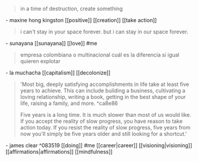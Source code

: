 >in a time of destruction, create something

\- maxine hong kingston
[[positive]]   [[creation]]   [[take action]]

>i can't stay in your space forever. but i can stay in our space forever.

\- sunayana
[[sunayana]]   [[love]]   #me


>empresa colombiana o multinacional
>cuál es la diferencia si igual quieren explotar 

\- la muchacha
[[capitalism]]   [[decolonize]]


>'Most big, deeply satisfying accomplishments in life take at least five years to achieve. This can include building a business, cultivating a loving relationship, writing a book, getting in the best shape of your life, raising a family, and more.  ^ca8e86
>
>Five years is a long time. It is much slower than most of us would like. If you accept the reality of slow progress, you have reason to take action today. If you resist the reality of slow progress, five years from now you'll simply be five years older and still looking for a shortcut.'

\- james clear ^083519
[[doing]]   #me  [[career|career]]   [[visioning|visioning]]   [[affirmations|affirmations]]   [[mindfulness]]
